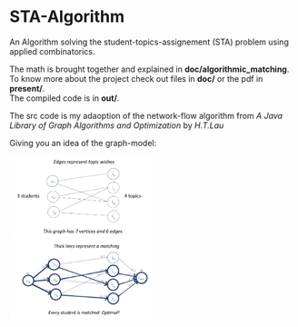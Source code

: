 # STA-Algorithm
An Algorithm solving the student-topics-assignement (STA) problem using applied combinatorics.

The math is brought together and explained in **doc/algorithmic_matching**.  
To know more about the project check out files in **doc/** or the pdf in **present/**.  
The compiled code is in **out/**.

The src code is my adaoption of the network-flow algorithm from _A Java Library of Graph Algorithms and Optimization_ by _H.T.Lau_

Giving you an idea of the graph-model:

<img src="https://github.com/FrederikHeck/STA-Algorithm/blob/main/present/example_matching1.PNG" alt="An example graph" width="50%" />

<img src="https://github.com/FrederikHeck/STA-Algorithm/blob/main/present/example_matching2.PNG" alt="An example matching" width="50%"/>
